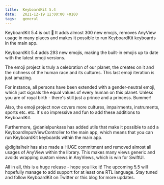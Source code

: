 ```yaml
---
title:  KeyboardKit 5.4
date:   2021-12-19 12:00:00 +0100
tags:   general
---
```


KeyboardKit 5.4 is out 🚀 It adds almost 300 new emojis, removes AnyView usage in many places and makes it possible to run KeyboardKit keyboards in the main app.

KeyboardKit 5.4 adds 293 new emojis, making the built-in emojis up to date with the latest emoji versions.

The emoji project is truly a celebration of our planet, the creates on it and the richness of the human race and its cultures. This last emoji iteration is just amazing.

For instance, all persons have been extended with a gender-neutral emoji, which just signals the equal values of every human on this planet. Unless you are of royal birth - there's still just a prince and a princess. Bummer!

Also, the emoji project now covers more cultures, impairments, instruments, sports etc. etc. It's so impressive and fun to add these additions to KeyboardKit.

Furthermore, @danielpunkass has added utils that make it possible to add a KeyboardInputViewController to the main app, which means that you can run KeyboardKit keyboards within the main app.

@digitalheir has also made a HUGE commitment and removed almost all usages of AnyView within the library. This makes many views generic and avoids wrapping custom views in AnyViews, which is win for SwiftUI.

All in all, this is a huge release - hope you like it! The upcoming 5.5 will hopefully manage to add support for at least one RTL language. Stay tuned and follow KeyboardKit on Twitter or this blog for more updates.